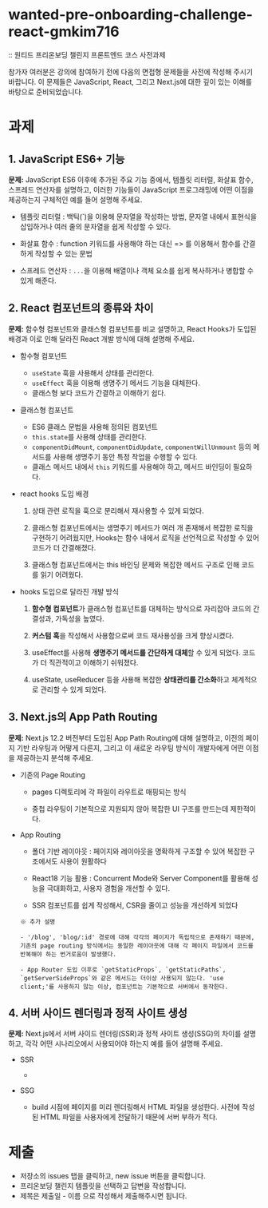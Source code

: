 # wanted-pre-onboarding-challenge-react-gmkim716
:: 원티드 프리온보딩 챌린지 프론트엔드 코스 사전과제

참가자 여러분은 강의에 참여하기 전에 다음의 면접형 문제들을 사전에 작성해 주시기 바랍니다. 
이 문제들은 JavaScript, React, 그리고 Next.js에 대한 깊이 있는 이해를 바탕으로 준비되었습니다.

# 과제

## 1. JavaScript ES6+ 기능
**문제:**
JavaScript ES6 이후에 추가된 주요 기능 중에서, 템플릿 리터럴, 화살표 함수, 스프레드 연산자를 설명하고, 
이러한 기능들이 JavaScript 프로그래밍에 어떤 이점을 제공하는지 구체적인 예를 들어 설명해 주세요.

- 템플릿 리터럴 : 백틱(`)을 이용해 문자열을 작성하는 방법, 문자열 내에서 표현식을 삽입하거나 여러 줄의 문자열을 쉽게 작성할 수 있다. 

- 화살표 함수 : function 키워드를 사용해야 하는 대신 => 를 이용해서 함수를 간결하게 작성할 수 있는 문법

- 스프레드 연산자 : `...`을 이용해 배열이나 객체 요소를 쉽게 복사하거나 병합할 수 있게 해준다.

## 2. React 컴포넌트의 종류와 차이
**문제:**
함수형 컴포넌트와 클래스형 컴포넌트를 비교 설명하고, React Hooks가 도입된 배경과 이로 인해 달라진 React 개발 방식에 대해 설명해 주세요.

- 함수형 컴포넌트
  
  - `useState` 훅을 사용해서 상태를 관리한다.
  - `useEffect` 훅을 이용해 생명주기 메서드 기능을 대체한다.
  - 클래스형 보다 코드가 간결하고 이해하기 쉽다.

- 클래스형 컴포넌트

  - ES6 클래스 문법을 사용해 정의된 컴포넌트
  - `this.state`를 사용해 상태를 관리한다.
  - `componentDidMount`, `componentDidUpdate`, `componentWillUnmount` 등의 메서드를 사용해 생명주기 동안 특정 작업을 수행할 수 있다.
  - 클래스 메서드 내에서 `this` 키워드를 사용해야 하고, 메서드 바인딩이 필요하다.

- react hooks 도입 배경

  1. 상태 관련 로직을 훅으로 분리해서 재사용할 수 있게 되었다.

  2. 클래스형 컴포넌트에서는 생명주기 메서드가 여러 개 존재해서 복잡한 로직을 구현하기 어려웠지만, Hooks는 함수 내에서 로직을 선언적으로 작성할 수 있어 코드가 더 간결해졌다.
  
  3. 클래스형 컴포넌트에서는 this 바인딩 문제와 복잡한 메서드 구조로 인해 코드를 읽기 어려웠다.
  
- hooks 도입으로 달라진 개발 방식 

  1. **함수형 컴포넌트**가 클래스형 컴포넌트를 대체하는 방식으로 자리잡아 코드의 간결성과, 가독성을 높였다.

  2. **커스텀 훅**을 작성해서 사용함으로써 코드 재사용성을 크게 향상시켰다.

  3. useEffect를 사용해 **생명주기 메서드를 간단하게 대체**할 수 있게 되었다. 코드가 더 직관적이고 이해하기 쉬워졌다.

  4. useState, useReducer 등을 사용해 복잡한 **상태관리를 간소화**하고 체계적으로 관리할 수 있게 되었다.
  

## 3. Next.js의 App Path Routing
**문제:**
Next.js 12.2 버전부터 도입된 App Path Routing에 대해 설명하고, 이전의 페이지 기반 라우팅과 어떻게 다른지, 그리고 이 새로운 라우팅 방식이 개발자에게 어떤 이점을 제공하는지 분석해 주세요.

- 기존의 Page Routing

  - pages 디렉토리에 각 파일이 라우트로 매핑되는 방식

  - 중첩 라우팅이 기본적으로 지원되지 않아 복잡한 UI 구조를 만드는데 제한적이다.


- App Routing

  - 폴더 기반 레이아웃 : 페이지와 레이아웃을 명확하게 구조할 수 있어 복잡한 구조에서도 사용이 원활하다

  - React18 기능 활용 : Concurrent Mode와 Server Component를 활용해 성능을 극대화하고, 사용자 경험을 개선할 수 있다. 

  - SSR 컴포넌트를 쉽게 작성해서, CSR을 줄이고 성능을 개선하게 되었다
 
  ```
  ※ 추가 설명
  
  - '/blog', 'blog/:id' 경로에 대해 각각의 페이지가 독립적으로 존재하기 때문에, 기존의 page routing 방식에서는 동일한 레이아웃에 대해 각 페이지 파일에서 코드를 반복해야 하는 번거로움이 발생했다.
  
  - App Router 도입 이후로 `getStaticProps`, `getStaticPaths`, `getServerSideProps`와 같은 메서드는 더이상 사용되지 않는다. 'use client;'를 사용하지 않는 이상, 컴포넌트는 기본적으로 서버에서 동작한다.
  ```

## 4. 서버 사이드 렌더링과 정적 사이트 생성
**문제:**
Next.js에서 서버 사이드 렌더링(SSR)과 정적 사이트 생성(SSG)의 차이를 설명하고, 각각 어떤 시나리오에서 사용되어야 하는지 예를 들어 설명해 주세요.

- SSR 

  - 

- SSG 

  - build 시점에 페이지를 미리 렌더링해서 HTML 파일을 생성한다. 사전에 작성된 HTML 파일을 사용자에게 전달하기 때문에 서버 부하가 적다. 


# 제출
- 저장소의 issues 탭을 클릭하고, new issue 버튼을 클릭합니다. 
- 프리온보딩 챌린지 템플릿을 선택하고 답변을 작성합니다.
- 제목은 제출일 - 이름 으로 작성해서 제출해주시면 됩니다.

